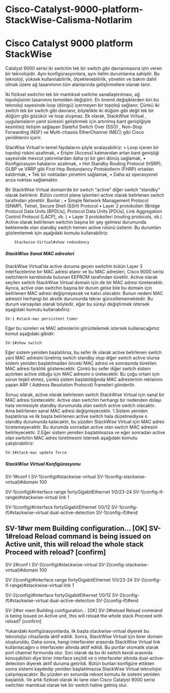 # Cisco-Catalyst-9000-platform-StackWise-Calisma-Notlarim
# Cisco Catalyst 9000 platform StackWise
Catalyst 9000 serisi iki switchin tek bir switch gibi davranmasına izin veren bir teknolojidir. Aynı konfigürasyonlara, aynı iletim durumlarına sahiptir. Bu teknoloji, yüksek kullanılabilirlik, ölçeklenebilirlik, yönetim ve bakım dahil olmak üzere ağ tasarımının tüm alanlarında geliştirmelere olanak tanır.

İki fiziksel switchin tek bir mantıksal switche sanallaştırılması, ağ topolojisinin tasarımını temelden değiştirir. En önemli değişiklerden biri bu teknoloji sayesinde loop (döngü) içermeyen bir topoloji sağlanır. Çünkü iki switch tek bir switch gibi davranır, böylelikle iki düğüm gibi değil tek bir düğüm gibi gözükür ve loop oluşmaz.
Ek olarak, StackWise Virtual , uygulamaların yanıt süresini geliştirmek için artırılmış bant genişliğiyle kesintisiz iletişim sağlayan Stateful Switch Over (SSO) , Non-Stop Forwarding (NSF) ve Multi-chassis EtherChannel (MEC) gibi Cisco yeniliklerini içerir.

StacWise Virtual’ın temel faydalarını şöyle sıralayabiliriz:
•	Loop içeren bir topoloji riskini azaltmak,
•	Erişim (Access) katmandan artan bant genişliği sayesinde mevcut yatırımlardan daha iyi bir geri dönüş sağlamak,
•	Konfigürasyon hatalarını azaltmak,
•	Hot Standby Routing Protocol (HSRP), GLBP ve VRRP gibi First Hop Redundancy Protokollerin (FHRP) ortadan kaldırmak,
•	Tek bir noktadan yönetimi sağlamak,
•	Daha az operasyonel arıza noktası sağlamaktır.

Bir StackWise Virtual domain’de bir switch “active” diğer switch “standby” olarak belirlenir. Bütün control plane işlemleri active olarak belirlenen switch tarafından yönetilir. Bunlar ;
•	Simple Network Management Protocol (SNMP), Telnet, Secure Shell (SSH) Protocol
•	Layer 2 protokolleri (Bridge Protocol Data Units [BPDUs], Protocol Data Units [PDUs], Link Aggregation Control Protocol [LACP], vb. )
•	Layer 3 protokolleri (routing protocols, vb.)
Active olarak belirlenen switchin başına bir şey gelmesi durumunda beklemede olan standby switch hemen active rolünü üstlenir. Bu durumları gözlemlemek için aşağıdaki komutu kullanabiliriz:

        Stackwise-Virtual#show redundancy
        
##### _StackWise Sanal MAC adresleri_

StackWise Virtual’da active duruma geçen switchin bütün Layer 3 interfacelerine bir MAC adresi atanır ve bu MAC adresleri, Cisco 9000 serisi switchlerin kendisinde bulunan EEPROM tarafından türetilir. Active olarak seçilen switch StackWise Virtual domain için de bir MAC adresi türetecektir. Ayrıca, active olan switchin başına bir durum gelse bile bu domain için belirlenen MAC adresi değişmeyecek ve kalıcı olacaktır. Bunun nedeni MAC adresini herhangi bir aksilik durumunda tekrar güncellememektedir. Bu durum varsayılan olarak böyledir, eğer bu süreyi değiştirmek istersek aşağıdaki komutu kullanabiliriz:

    SV-1 #stack-mac persistent timer 

Eğer bu süreleri ve MAC adreslerini görüntelemek istersek kullanacağımız komut aşağıdaki gibidir:

    SV-1#show switch
    
Eğer sistem yeniden başlatılırsa, bu sefer ilk olarak active belirlenen switch yani  MAC adresini türetmiş switch standby olup diğer switch active olursa sistem yeniden başlatılmadan önceki MAC adresi ve sonrasında türetilen MAC adresi farklılık gösterecektir. Çünkü bu sefer diğer switch sistem açılırken active olduğu için MAC adresini o üretecektir. Bu çoğu ortam için sorun teşkil etmez, çünkü sistem başlatıldığında MAC adreslerinin reklamını yapan ARP ( Address Resolution Protocol) frameleri gönderilir. 

Sonuç olarak, active olarak belirlenen switch StackWise Virtual için sanal bir MAC adresi türetecektir. Active olan switchin herhangi bir nedenden dolayı hata vermesiyle standby durumunda olan switch active switch olacaktır. Ama belirlenen sanal MAC adresi değişmeyecektir. 
1.Sistem yeniden başlatılırsa ve ilk başta belirlenen active switch hala düzelmediyse o standby durumunda kalacaktır, bu yüzden StackWise Virtual için MAC adres türetemeyecektir. Bu durumda sonradan active olan switch MAC adresini belirleyecektir. 
2.Eğer sistem yeniden başlatılmazsa ve eğer sonradan active olan switchin MAC adres türetmesini istersek aşağıdaki komutu çalıştırabiliriz:

    SV-1#stack-mac update force
    
##### _StackWise Virtual Konfigürasyonu_

SV-1#conf t
SV-1(config)#stackwise-virtual
SV-1(config-stackwise-virtual)#domain 100

SV-1(config)#interface range fortyGigabitEthernet 1/0/23-24
SV-1(config-if-range)#stackwise-virtual link 1

SV-1(config)#interface fortyGigabitEthernet 1/0/12
SV-1(config-if)#stackwise-virtual dual-active-detection
SV-1(config-if)#end

SV-1#wr mem
Building configuration... [OK]
SV-1#reload
Reload command is being issued on Active unit, this will reload the whole stack
Proceed with reload? [confirm]
----------------------------------------------
SV-2#conf t
SV-2(config)#stackwise-virtual
SV-2(config-stackwise-virtual)#domain 100

SV-2(config)#interface range fortyGigabitEthernet 1/0/23-24
SV-2(config-if-range)#stackwise-virtual link 1

SV-2(config)#interface fortyGigabitEthernet 1/0/12
SV-2(config-if)#stackwise-virtual dual-active-detection
SV-2(config-if)#end

SV-2#wr mem
Building configuration... [OK]
SV-2#reload
Reload command is being issued on Active unit, this will reload the whole stack
Proceed with reload? [confirm]

Yukarıdaki konfigürasyonlarda, ilk başta stackwise-virtual diyerek bu teknolojiyi cihazlarda aktif edildi. Sonra, StackWise Virtual için birer domain oluşturuldu. Daha sonra, hangi interfaceler arasında StackWise Virtual link kullanılacağını o interfaceler altında aktif edildi. Bu portlar otomatik olarak port channel formunda olur. Son olarak da bu iki switch kendi arasında konuşabilsin diye birer interface seçildi ve o interfaceler altında dual-active-detection diyerek aktif duruma getirildi. Bütün bunları konfigüre ettikten sonra sistemi kaydedip yeniden başlatılmazsa StackWise Virtual teknolojisi çalışmayacaktır. Bu yüzden en sonunda reboot komutu ile sistemi yeniden başlatıldı. Ve artık fiziksel olarak iki tane olan Cisco Catalyst 9000 serisi switchler mantıksal olarak tek bir switch haline gelmiş olur.
